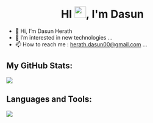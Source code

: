 <h1 align="center"> HI <img src="https://raw.githubusercontent.com/MartinHeinz/MartinHeinz/master/wave.gif" width="30px" height="30px">, I'm Dasun </h1>

- 👋 Hi, I’m Dasun Herath
- 👀 I’m interested in new technologies ...
- 📫 How to reach me : herath.dasun00@gmail.com ...


## My GitHub Stats:
<img 
   src="https://github-readme-stats.vercel.app/api?username=dasunherath10&show_icons=true&theme=react" 
/>

## Languages and Tools:
<img 
   src="https://github-readme-stats.vercel.app/api/top-langs/?username=dasunherath10&show_icons=true&theme=react&layout=compact" 
/>

